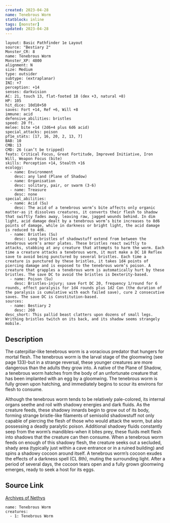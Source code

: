 ```yaml
---
created: 2023-04-28
name: Tenebrous Worm
statblock: inline
tags: [monster]
updated: 2023-04-28
---
```

```statblock
layout: Basic Pathfinder 1e Layout
source: "Bestiary 2"
Monster_CR: 8
name: Tenebrous Worm
Monster_XP: 4800
alignment: N
size: Medium
type: outsider
subtype: (extraplanar)
INI: +7
perception: +14
senses: darkvision
AC: 21, touch 13, flat-footed 18 (dex +3, natural +8)
HP: 105
hit_dice: 10d10+50
saves: Fort +14, Ref +6, Will +8
immune: acid
defensive_abilities: bristles
speed: 20 ft.
melee: bite +14 (2d6+4 plus 6d6 acid)
special_attacks: poison
pf1e_stats: [17, 16, 20, 2, 13, 7]
BAB: 10
CMB: 13
CMD: 26 (can’t be tripped)
feats: Critical Focus, Great Fortitude, Improved Initiative, Iron Will, Weapon Focus (bite)
skills: Perception +14, Stealth +16
ecology:
  - name: Environment
    desc: any land (Plane of Shadow)
  - name: Organisation
    desc: solitary, pair, or swarm (3-6)
  - name: Treasure
    desc: none
special_abilities:
  - name: Acid (Su)
    desc: The acid of a tenebrous worm’s bite affects only organic matter-as it dissolves creatures, it converts their flesh to shadow that swiftly fades away, leaving raw, jagged wounds behind. In dim light, acid damage dealt by a tenebrous worm’s bite increases to 8d6 points of damage, while in darkness or bright light, the acid damage is reduced to 4d6.
  - name: Bristles (Su)
    desc: Long bristles of shadowstuff extend from between the tenebrous worm’s armor plates. These bristles react swiftly to attacks, stabbing at any creature that attempts to harm the worm. Each time a creature attacks a tenebrous worm, it must make a DC 18 Reflex save to avoid being punctured by several bristles. Each time a creature is punctured by these bristles, it takes 1d4 points of piercing damage and is exposed to the tenebrous worm’s poison. A creature that grapples a tenebrous worm is automatically hurt by these bristles. The save DC to avoid the bristles is Dexterity-based.
  - name: Poison (Su)
    desc: Bristles-injury; save Fort DC 20, frequency 1/round for 6 rounds, effect paralysis for 1d4 rounds plus 1d2 Con (the duration of the paralysis is cumulative with each failed save), cure 2 consecutive saves. The save DC is Constitution-based.
sources:
  - name: Bestiary 2
    desc: 260
desc_short: This pallid beast clatters upon dozens of small legs. Writhing bristles twitch on its back, and its shadow seems strangely mobile.
```
## Description
The caterpillar-like tenebrous worm is a voracious predator that hungers for mortal flesh. The tenebrous worm is the larval stage of the gloomwing (see page 133)-but in a strange reversal, these younger creatures are more dangerous than the adults they grow into. A native of the Plane of Shadow, a tenebrous worm hatches from the body of an unfortunate creature that has been implanted with an egg by a gloomwing. The tenebrous worm is fully grown upon hatching, and immediately begins to scour its environs for flesh to consume.

Although the tenebrous worm tends to be relatively pale-colored, its internal organs seethe and roil with shadowy energies and dark fluids. As the creature feeds, these shadowy innards begin to grow out of its body, forming strange bristle-like filaments of semisolid shadowstuff not only capable of piercing the flesh of those who would attack the worm, but also possessing a deadly paralytic poison. Additional shadowy fluids constantly seep from the worm’s mandibles-when it bites prey, these fluids melt flesh into shadows that the creature can then consume. When a tenebrous worm feeds on enough of this shadowy flesh, the creature seeks out a secluded, shady area (typically just within a cave entrance or in a ruined building) and spins a shadowy cocoon around itself. A tenebrous worm’s cocoon exudes the effects of a darkness spell (CL 8th), muting the surrounding light. After a period of several days, the cocoon tears open and a fully grown gloomwing emerges, ready to seek a host for its eggs.
## Source Link
[Archives of Nethys](https://aonprd.com/MonsterDisplay.aspx?ItemName=Tenebrous%20Worm)
```encounter-table
name: Tenebrous Worm
creatures:
  - 1: Tenebrous Worm
```
